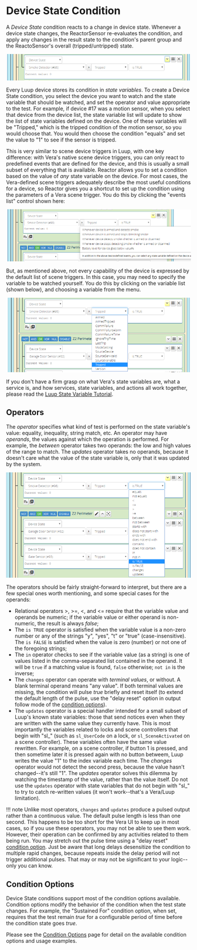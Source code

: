 # Device State Condition

A *Device State* condition reacts to a change in device state. Whenever a device state changes, the ReactorSensor re-evaluates the condition, and apply any changes in the result state to the condition's parent group and the ReactoSensor's overall (tripped/untripped) state.

![Condition Options highlighted](images/condition-options-highlight.png)

Every Luup device stores its condition in _state variables_. To create a Device State condition, you select the device you want to watch and the state variable that should be watched, and set the operator and value appropriate to the test. For example, if device #17 was a motion sensor, when you select that device from the device list, the state variable list will update to show the list of state variables defined on the device. One of these variables will be "Tripped," which is the tripped condition of the motion sensor, so you would choose that. You would then choose the condition "equals" and set the value to "1" to see if the sensor is tripped.

This is very similar to scene device triggers in Luup, with one key difference: with Vera's native scene device triggers, you can only react to predefined events that are defined for the device, and this is usually a small subset of everything that is available. Reactor allows you to set a condition based on the value of *any* state variable on the device. For most cases, the Vera-defined scene triggers adequately describe the most useful conditions for a device, so Reactor gives you a shortcut to set up the condition using the parameters of a Vera scene trigger. You do this by clicking the "events list" control shown here:

![Condition Options highlighted](images/condition-options-triggers.png)

But, as mentioned above, not every capability of the device is expressed by the default list of scene triggers. In this case, you may need to specify the variable to be watched yourself. You do this by clicking on the variable list (shown below), and choosing a variable from the menu.

![Condition Options highlighted](images/condition-options-variables.png)

If you don't have a firm grasp on what Vera's state variables are, what a service is, and how services, state variables, and actions all work together, please read the [Luup State Variable Tutorial](Luup-State-Variables-Tutorial).

## Operators

The _operator_ specifies what kind of test is performed on the state variable's value: equality, inequality, string match, etc. An operator may have *operands*, the values against which the operation is performed. For example, the _between_ operator takes two operands: the low and high values of the range to match. The _updates_ operator takes no operands, because it doesn't care what the value of the state variable is, only that it was updated by the system.

![Condition Options highlighted](images/condition-options-operators.png)

The operators should be fairly straight-forward to interpret, but there are a few special ones worth mentioning, and some special cases for the operands:

* Relational operators >, >=, <, and <= require that the variable value and operands be numeric; if the variable value or either operand is non-numeric, the result is always _false_;
* The `is TRUE` operator is satisfied when the variable value is a non-zero number or any of the strings "y", "yes", "t" or "true" (case-insensitive). The `is FALSE` is satisfied when the value is zero (number) or not one of the foregoing strings;
* The `in` operator checks to see if the variable value (as a string) is one of values listed in the comma-separated list contained in the operand. It will be `true` if a matching value is found, `false` otherwise; `not in` is the inverse;
* The `changes` operator can operate with *terminal values*, or without. A blank terminal operand means "any value". If both terminal values are missing, the condition will pulse _true_ briefly and reset itself (to extend the default length of the pulse, use the "delay reset" option in output follow mode of the [condition options](Condition-Options.md)).
* The `updates` operator is a special handler intended for a small subset of Luup's known state variables: those that send notices even when they are written with the same value they currently have. This is most importantly the variables related to locks and scene controllers that begin with "sl_" (such as `sl_UserCode` on a lock, or `sl_SceneActivated` on a scene controller). These variables often have the same value rewritten. For example, on a scene controller, if button 1 is pressed, and then sometime later it is pressed again with no button betweem, Luup writes the value "1" to the index variable each time. The *changes* operator would not detect the second press, because the value hasn't changed--it's still "1". The *updates* operator solves this dilemma by watching the timestamp of the value, rather than the value itself. Do not use the `updates` operator with state variables that do not begin with "sl_" to try to catch re-written values (it won't work--that's a Vera/Luup limitation).

!!! note
    Unlike most operators, `changes` and `updates` produce a pulsed output rather than a continuous value. The default pulse length is less than one second. This happens to be too short for the Vera UI to keep up in most cases, so if you use these operators, you may not be able to see them work. However, their operation can be confirmed by any activities related to them being run. You may stretch out the pulse time using a "delay reset" [condition option](Condition-Options.md). Just be aware that long delays desensitize the condition to multiple rapid changes, because repeats inside the delay period will not trigger additional pulses. That may or may not be significant to your logic--only you can know.

## Condition Options

Device State conditions support most of the condition options available. Condition options modify the behavior of the condition when the test state changes. For example, the "Sustained For" condition option, when set, requires that the test remain _true_ for a configurable period of time before the condition state goes _true_.

Please see the [Condition Options](Condition-Options.md) page for detail on the available condition options and usage examples.